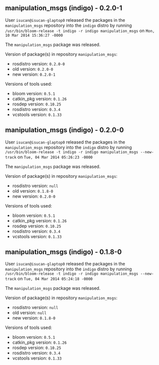 ## manipulation_msgs (indigo) - 0.2.0-1

User `isucan@isucan-glaptop0` released the packages in the `manipulation_msgs` repository into the `indigo` distro by running `/usr/bin/bloom-release -t indigo -r indigo manipulation_msgs` on `Mon, 10 Mar 2014 15:36:27 -0000`

The `manipulation_msgs` package was released.

Version of package(s) in repository `manipulation_msgs`:
- rosdistro version: `0.2.0-0`
- old version: `0.2.0-0`
- new version: `0.2.0-1`

Versions of tools used:
- bloom version: `0.5.1`
- catkin_pkg version: `0.1.26`
- rosdep version: `0.10.25`
- rosdistro version: `0.3.4`
- vcstools version: `0.1.33`


## manipulation_msgs (indigo) - 0.2.0-0

User `isucan@isucan-glaptop0` released the packages in the `manipulation_msgs` repository into the `indigo` distro by running `/usr/bin/bloom-release -t indigo -r indigo manipulation_msgs --new-track` on `Tue, 04 Mar 2014 05:26:23 -0000`

The `manipulation_msgs` package was released.

Version of package(s) in repository `manipulation_msgs`:
- rosdistro version: `null`
- old version: `0.1.8-0`
- new version: `0.2.0-0`

Versions of tools used:
- bloom version: `0.5.1`
- catkin_pkg version: `0.1.26`
- rosdep version: `0.10.25`
- rosdistro version: `0.3.4`
- vcstools version: `0.1.33`


## manipulation_msgs (indigo) - 0.1.8-0

User `isucan@isucan-glaptop0` released the packages in the `manipulation_msgs` repository into the `indigo` distro by running `/usr/bin/bloom-release -t indigo -r indigo manipulation_msgs --new-track` on `Tue, 04 Mar 2014 05:24:18 -0000`

The `manipulation_msgs` package was released.

Version of package(s) in repository `manipulation_msgs`:
- rosdistro version: `null`
- old version: `null`
- new version: `0.1.8-0`

Versions of tools used:
- bloom version: `0.5.1`
- catkin_pkg version: `0.1.26`
- rosdep version: `0.10.25`
- rosdistro version: `0.3.4`
- vcstools version: `0.1.33`


